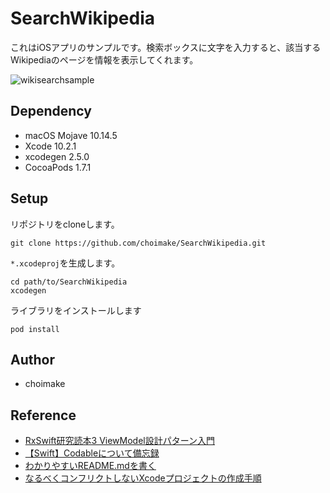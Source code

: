# SearchWikipedia

これはiOSアプリのサンプルです。検索ボックスに文字を入力すると、該当するWikipediaのページを情報を表示してくれます。

![wikisearchsample](https://user-images.githubusercontent.com/52233450/60766666-e1eff600-a0e7-11e9-872d-e575e8af4d06.gif)

## Dependency
- macOS Mojave 10.14.5
- Xcode 10.2.1
- xcodegen 2.5.0
- CocoaPods 1.7.1

## Setup
リポジトリをcloneします。
```
git clone https://github.com/choimake/SearchWikipedia.git
```
`*.xcodeproj`を生成します。
```
cd path/to/SearchWikipedia
xcodegen
```
ライブラリをインストールします
```
pod install
```

## Author
- choimake

## Reference
- [RxSwift研究読本3 ViewModel設計パターン入門](https://booth.pm/ja/items/1223536)
- [【Swift】Codableについて備忘録](https://qiita.com/s_emoto/items/deda5abcb0adc2217e86)
- [わかりやすいREADME.mdを書く](https://deeeet.com/writing/2014/07/31/readme/)
- [なるべくコンフリクトしないXcodeプロジェクトの作成手順](https://qiita.com/choimake/items/c7dcc7687b565843db74)